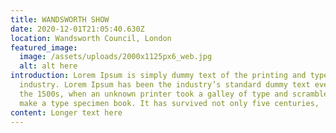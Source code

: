 ```yaml
---
title: WANDSWORTH SHOW
date: 2020-12-01T21:05:40.630Z
location: Wandsworth Council, London
featured_image:
  image: /assets/uploads/2000x1125px6_web.jpg
  alt: alt here
introduction: Lorem Ipsum is simply dummy text of the printing and typesetting
  industry. Lorem Ipsum has been the industry’s standard dummy text ever since
  the 1500s, when an unknown printer took a galley of type and scrambled it to
  make a type specimen book. It has survived not only five centuries,
content: Longer text here
---
```


